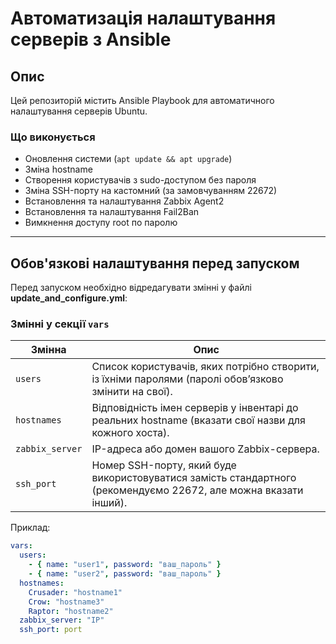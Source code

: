 # Автоматизація налаштування серверів з Ansible

## Опис
Цей репозиторій містить Ansible Playbook для автоматичного налаштування серверів Ubuntu.

### Що виконується
- Оновлення системи (`apt update && apt upgrade`)
- Зміна hostname
- Створення користувачів з sudo-доступом без пароля
- Зміна SSH-порту на кастомний (за замовчуванням 22672)
- Встановлення та налаштування Zabbix Agent2
- Встановлення та налаштування Fail2Ban
- Вимкнення доступу root по паролю

---

## Обов'язкові налаштування перед запуском

Перед запуском необхідно відредагувати змінні у файлі **update_and_configure.yml**:

### Змінні у секції `vars`

| Змінна | Опис |
|---|---|
| `users` | Список користувачів, яких потрібно створити, із їхніми паролями (паролі обов’язково змінити на свої). |
| `hostnames` | Відповідність імен серверів у інвентарі до реальних hostname (вказати свої назви для кожного хоста). |
| `zabbix_server` | IP-адреса або домен вашого Zabbix-сервера. |
| `ssh_port` | Номер SSH-порту, який буде використовуватися замість стандартного (рекомендуємо 22672, але можна вказати інший). |

Приклад:
```yaml
vars:
  users:
    - { name: "user1", password: "ваш_пароль" }
    - { name: "user2", password: "ваш_пароль" }
  hostnames:
    Crusader: "hostname1"
    Crow: "hostname3"
    Raptor: "hostname2"
  zabbix_server: "IP"
  ssh_port: port
